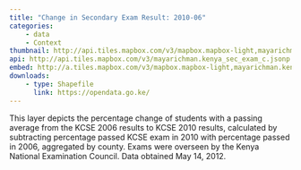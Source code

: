 ```yaml
---
title: "Change in Secondary Exam Result: 2010-06"
categories: 
    - data
    - Context
thumbnail: http://api.tiles.mapbox.com/v3/mapbox.mapbox-light,mayarichman.kenya_sec_exam_c/7/77/63.png128
api: http://api.tiles.mapbox.com/v3/mayarichman.kenya_sec_exam_c.jsonp
embed: http://a.tiles.mapbox.com/v3/mapbox.mapbox-light,mayarichman.kenya_sec_exam_c.html#6/-0.1318/37.0899
downloads:
    - type: Shapefile
      link: https://opendata.go.ke/
---
```

<p>This layer depicts the percentage change of students with a passing average from the KCSE 2006 results to KCSE 2010 results, calculated by subtracting percentage passed KCSE exam in 2010 with percentage passed in 2006, aggregated by county. Exams were overseen by the Kenya National Examination Council. Data obtained May 14, 2012.</p>